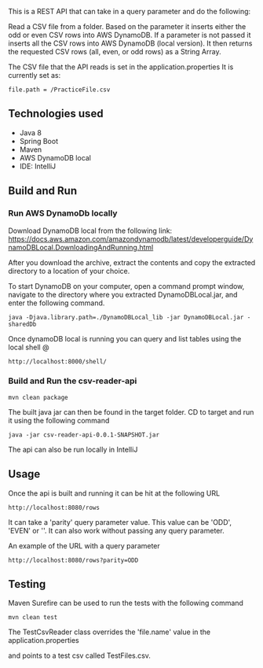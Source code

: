 
This is a REST API that can take in a query parameter and do the following:

Read a CSV file from a folder.
Based on the parameter it inserts either the odd or even CSV rows into AWS DynamoDB.
If a parameter is not passed it inserts all the CSV rows into AWS DynamoDB (local version).
It then returns the requested CSV rows (all, even, or odd rows) as a String Array.

The CSV file that the API reads is set in the application.properties 
It is currently set as:
```
file.path = /PracticeFile.csv
```

## Technologies used
*  Java 8
*  Spring Boot
*  Maven
*  AWS DynamoDB local
*  IDE: IntelliJ

## Build and Run
### Run AWS DynamoDb locally

Download DynamoDB local from the following link:
https://docs.aws.amazon.com/amazondynamodb/latest/developerguide/DynamoDBLocal.DownloadingAndRunning.html

After you download the archive, extract the contents and copy the extracted directory to a location of your choice.

To start DynamoDB on your computer, open a command prompt window, navigate to the directory where you extracted DynamoDBLocal.jar, and enter the following command.
```
java -Djava.library.path=./DynamoDBLocal_lib -jar DynamoDBLocal.jar -sharedDb
```
Once dynamoDB local is running you can query and list tables using the local shell @
```
http://localhost:8000/shell/
```

### Build and Run the csv-reader-api
```
mvn clean package
```
The built java jar can then be found in the target folder. CD to target and run it using the following command


```
java -jar csv-reader-api-0.0.1-SNAPSHOT.jar
```

The api can also be run locally in IntelliJ

## Usage

Once the api is built and running it can be hit at the following URL
```
http://localhost:8080/rows
```
It can take a 'parity' query parameter value. This value can be 'ODD', 'EVEN' or ''.
It can also work without passing any query parameter.

An example of the URL with a query parameter

```
http://localhost:8080/rows?parity=ODD
```


## Testing
Maven Surefire can be used to run the tests with the following command
```
mvn clean test
```
The TestCsvReader class overrides the 'file.name' value in the application.properties

and points to a test csv called TestFiles.csv. 


